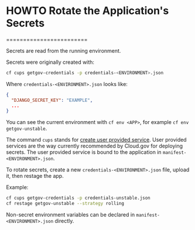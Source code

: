 # HOWTO Rotate the Application's Secrets
========================

Secrets are read from the running environment.

Secrets were originally created with:

```sh
cf cups getgov-credentials -p credentials-<ENVIRONMENT>.json
```

Where `credentials-<ENVIRONMENT>.json` looks like:

```json
{
  "DJANGO_SECRET_KEY": "EXAMPLE",
  ...
}
```

You can see the current environment with `cf env <APP>`, for example `cf env getgov-unstable`.

The command `cups` stands for [create user provided service](https://docs.cloudfoundry.org/devguide/services/user-provided.html). User provided services are the way currently recommended by Cloud.gov for deploying secrets. The user provided service is bound to the application in `manifest-<ENVIRONMENT>.json`.

To rotate secrets, create a new `credentials-<ENVIRONMENT>.json` file, upload it, then restage the app.

Example:

```bash
cf cups getgov-credentials -p credentials-unstable.json
cf restage getgov-unstable --strategy rolling
```

Non-secret environment variables can be declared in `manifest-<ENVIRONMENT>.json` directly.